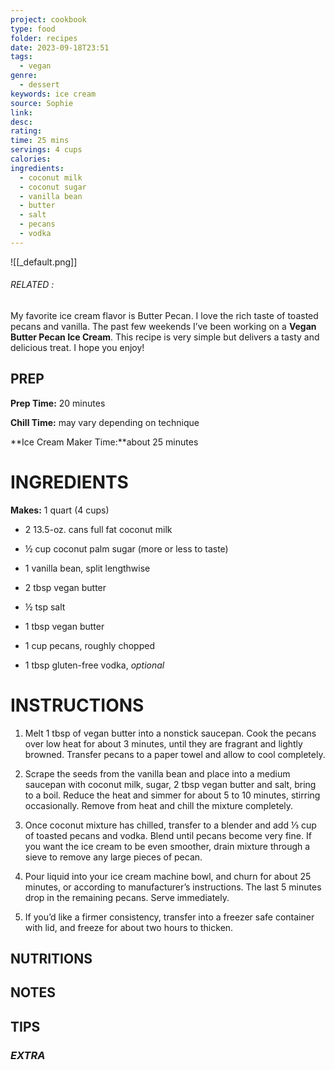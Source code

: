 ```yaml
---
project: cookbook
type: food
folder: recipes
date: 2023-09-18T23:51
tags:
  - vegan
genre:
  - dessert
keywords: ice cream
source: Sophie
link: 
desc: 
rating: 
time: 25 mins
servings: 4 cups
calories: 
ingredients:
  - coconut milk
  - coconut sugar
  - vanilla bean
  - butter
  - salt
  - pecans
  - vodka
---
```


![[_default.png]]
###### *RELATED* : 

My favorite ice cream flavor is Butter Pecan. I love the rich taste of toasted pecans and vanilla. The past few weekends I’ve been working on a **Vegan Butter Pecan Ice Cream**. This recipe is very simple but delivers a tasty and delicious treat. I hope you enjoy!

## PREP

**Prep Time:** 20 minutes

**Chill Time:** may vary depending on technique

**Ice Cream Maker Time:**about 25 minutes


# INGREDIENTS

**Makes:** 1 quart (4 cups)
- 2 13.5-oz. cans full fat coconut milk
    
- ½ cup coconut palm sugar (more or less to taste)
    
- 1 vanilla bean, split lengthwise
    
- 2 tbsp vegan butter
    
- ½ tsp salt
    
- 1 tbsp vegan butter
    
- 1 cup pecans, roughly chopped
    
- 1 tbsp gluten-free vodka, _optional_

# INSTRUCTIONS

1. Melt 1 tbsp of vegan butter into a nonstick saucepan. Cook the pecans over low heat for about 3 minutes, until they are fragrant and lightly browned. Transfer pecans to a paper towel and allow to cool completely.
    
2. Scrape the seeds from the vanilla bean and place into a medium saucepan with coconut milk, sugar, 2 tbsp vegan butter and salt, bring to a boil. Reduce the heat and simmer for about 5 to 10 minutes, stirring occasionally. Remove from heat and chill the mixture completely.
    
3. Once coconut mixture has chilled, transfer to a blender and add ⅓ cup of toasted pecans and vodka. Blend until pecans become very fine. If you want the ice cream to be even smoother, drain mixture through a sieve to remove any large pieces of pecan.
    
4. Pour liquid into your ice cream machine bowl, and churn for about 25 minutes, or according to manufacturer’s instructions. The last 5 minutes drop in the remaining pecans. Serve immediately.
    
5. If you’d like a firmer consistency, transfer into a freezer safe container with lid, and freeze for about two hours to thicken.


## NUTRITIONS



## NOTES



## TIPS



### *EXTRA*




